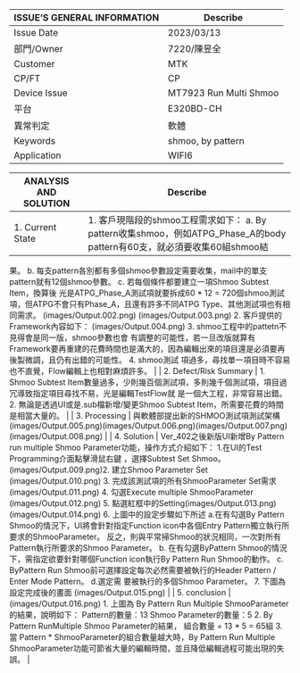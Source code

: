 |   ISSUE’S GENERAL INFORMATION   |  Describe  |
|  ---------  |  ---------  |
|  Issue Date  |  2023/03/13  |
|  部門/Owner  |  7220/陳昱全  |
|  Customer  |  MTK  |
|  CP/FT  |  CP  |
|  Device Issue  |  MT7923 Run Multi Shmoo  |
|  平台  |  E320BD-CH  |
|  異常判定  |  軟體  |
|  Keywords  |  shmoo, by pattern  |
|  Application  |  WIFI6  |

|   ANALYSIS AND SOLUTION   |  Describe  |
|  ---------  |  ---------  |
|  1. Current State  |  1. 客戶現階段的shmoo工程需求如下： a. By pattern收集shmoo，例如ATPG_Phase_A的body pattern有60支，就必須要收集60組shmoo結 
果。 b. 每支pattern各別都有多個shmoo參數設定需要收集，mail中的單支pattern就有12個shmoo參數。 c. 若每個條件都要建立一項Shmoo Subtest Item，換算後 
光是ATPG_Phase_A測試項就要拆成60 * 12 = 720個shmoo測試項，但ATPG不會只有Phase_A，且還有許多不同ATPG Type、其他測試項也有相同需求。 (images/Output.002.png) (images/Output.003.png) 2. 客戶提供的Framework內容如下： (images/Output.004.png) 3. shmoo工程中的pattetn不見得會是同一版，shmoo參數也會
有調整的可能性，若一旦改版就算有Framework要再重建的花費時間也是滿大的，因為編輯出來的項目還是必須要再後製微調，且仍有出錯的可能性。 4. shmoo測試 
項過多，尋找單一項目時不容易也不直覺，Flow編輯上也相對麻煩許多。  |
|  2. Defect/Risk Summary  |  1. Shmoo Subtest Item數量過多，少則幾百個測試項，多則幾千個測試項，項目過冗導致指定項目尋找不易，光是編輯TestFlow就
是一個大工程，非常容易出錯。 2. 無論是透過UI或是.sub檔新增/變更Shmoo Subtest Item，所需要花費的時間是相當大量的。  |
|  3. Processing  |  與軟體部提出新的SHMOO測試項測試架構 (images/Output.005.png)(images/Output.006.png)(images/Output.007.png)(images/Output.008.png)  |
|  4. Solution  |  Ver_402之後新版UI新增By Pattern run multiple Shmoo Parameter功能，操作方式介紹如下： 1.在UI的Test Programming介面點擊滑鼠右鍵 
，選擇Subtest Set Shmoo。 (images/Output.009.png)2. 建立Shmoo Parameter Set (images/Output.010.png) 3. 完成該測試項的所有ShmooParameter Set需求 (images/Output.011.png) 4. 勾選Execute multiple ShmooParameter (images/Output.012.png) 5. 點選紅框中的Setting(images/Output.013.png) (images/Output.014.png) 6. 上圖中的設定步驟如下所述 a.在有勾選By Pattern Shmoo的情況下，UI將會針對指定Function icon中各個Entry Pattern獨立執行所要求的ShmooParameter。 反之，則與平常掃Shmoo的狀況相同，一次對所有Pattern執行所要求的Shmoo Parameter。 b. 在有勾選ByPattern Shmoo的情況下，需指定欲要針對哪個Function icon執行By Pattern Run Shmoo的動作。 c. ByPattern Run Shmoo前可選擇設定每次必然需要被執行的Header Pattern / Enter Mode Pattern。 d.選定需 
要被執行的多個Shmoo Parameter。 7. 下圖為設定完成後的畫面 (images/Output.015.png)  |
|  5. conclusion  |  (images/Output.016.png) 1. 上圖為 By Pattern Run Multiple ShmooParameter的結果，說明如下： Pattern的數量：13 Shmoo Parameter的數量：5 2. By Pattern RunMultiple Shmoo Parameter的結果， 組合數量 = 13 * 5 = 65組 3. 當 Pattern * ShmooParameter的組合數量越大時，By Pattern Run Multiple ShmooParameter功能可節省大量的編輯時間，並且降低編輯過程可能出現的失誤。  |
